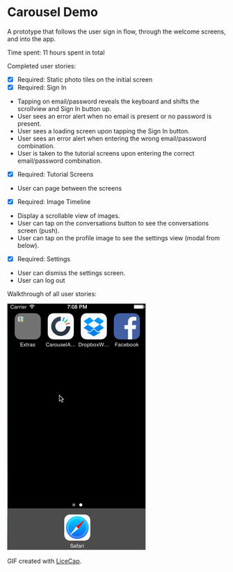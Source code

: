 # Carousel Demo

A prototype that follows the user sign in flow, through the welcome screens, and into the app.

Time spent: 11 hours spent in total

Completed user stories:

 * [x] Required: Static photo tiles on the initial screen
 * [x] Required: Sign In
  * Tapping on email/password reveals the keyboard and shifts the scrollview and Sign In button up.
  * User sees an error alert when no email is present or no password is present.
  * User sees a loading screen upon tapping the Sign In button.
  * User sees an error alert when entering the wrong email/password combination.
  * User is taken to the tutorial screens upon entering the correct email/password combination.
 * [x] Required: Tutorial Screens
  * User can page between the screens
 * [x] Required: Image Timeline
  * Display a scrollable view of images.
  * User can tap on the conversations button to see the conversations screen (push).
  * User can tap on the profile image to see the settings view (modal from below).
 * [x] Required: Settings
  * User can dismiss the settings screen.
  * User can log out
 

Walkthrough of all user stories:

![Video Walkthrough](CarouselWeekTwoGif.gif)

GIF created with [LiceCap](http://www.cockos.com/licecap/).

